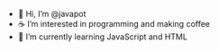 - 👋 Hi, I’m @javapot
- ☕ I’m interested in programming and making coffee
- 🌱 I’m currently learning JavaScript and HTML
